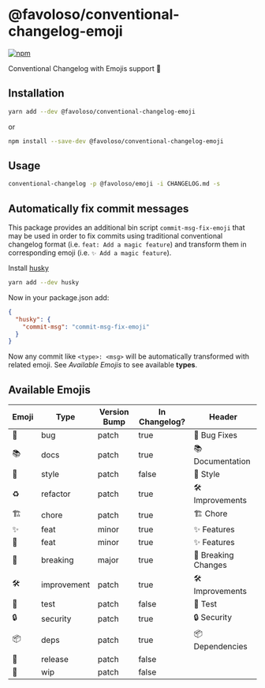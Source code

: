 # @favoloso/conventional-changelog-emoji

[![npm](https://img.shields.io/npm/v/@favoloso/conventional-changelog-emoji.svg)](https://www.npmjs.com/package/@favoloso/conventional-changelog-emoji)

Conventional Changelog with Emojis support 🎉

## Installation

```sh
yarn add --dev @favoloso/conventional-changelog-emoji
```

or

```sh
npm install --save-dev @favoloso/conventional-changelog-emoji
```

## Usage

```sh
conventional-changelog -p @favoloso/emoji -i CHANGELOG.md -s
```

## Automatically fix commit messages

This package provides an additional bin script `commit-msg-fix-emoji` that may
be used in order to fix commits using traditional conventional changelog
format (i.e. `feat: Add a magic feature`) and transform them in corresponding
emoji (i.e. `✨ Add a magic feature`).

Install [husky](https://github.com/typicode/husky)

```sh
yarn add --dev husky
```

Now in your package.json add:

```json
{
  "husky": {
    "commit-msg": "commit-msg-fix-emoji"
  }
}
```

Now any commit like `<type>: <msg>` will be automatically transformed with related
emoji. See _Available Emojis_ to see available **types**.

## Available Emojis

| Emoji | Type        | Version Bump | In Changelog? | Header              |
| ----- | ----------- | ------------ | ------------- | ------------------- |
| 🐛    | bug         | patch        | true          | 🐛 Bug Fixes        |
| 📚    | docs        | patch        | true          | 📚 Documentation    |
| 🎨    | style       | patch        | false         | 🎨 Style            |
| ♻️    | refactor    | patch        | true          | 🛠 Improvements      |
| 🏗     | chore       | patch        | true          | 🏗 Chore             |
| ✨    | feat        | minor        | true          | ✨ Features         |
| 🌟    | feat        | minor        | true          | ✨ Features         |
| 🚨    | breaking    | major        | true          | 🚨 Breaking Changes |
| 🛠     | improvement | patch        | true          | 🛠 Improvements      |
| 🚦    | test        | patch        | false         | 🚦 Test             |
| 🔒    | security    | patch        | true          | 🔒 Security         |
| 📦    | deps        | patch        | true          | 📦 Dependencies     |
| 🔖    | release     | patch        | false         |                     |
| 🚧    | wip         | patch        | false         |                     |
